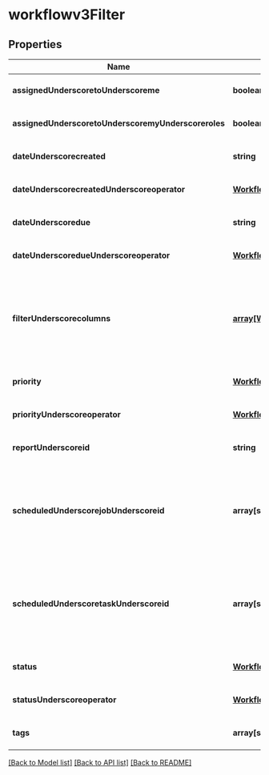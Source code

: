 # workflowv3Filter

## Properties
Name | Type | Description | Notes
------------ | ------------- | ------------- | -------------
**assignedUnderscoretoUnderscoreme** | **boolean** |  | [optional] [default to null]
**assignedUnderscoretoUnderscoremyUnderscoreroles** | **boolean** |  | [optional] [default to null]
**dateUnderscorecreated** | **string** |  | [optional] [default to null]
**dateUnderscorecreatedUnderscoreoperator** | [**Workflowv3FilterOperator**](Workflowv3FilterOperator.md) |  | [optional] [default to null]
**dateUnderscoredue** | **string** |  | [optional] [default to null]
**dateUnderscoredueUnderscoreoperator** | [**Workflowv3FilterOperator**](Workflowv3FilterOperator.md) |  | [optional] [default to null]
**filterUnderscorecolumns** | [**array[Workflowv3FilterColumn]**](Workflowv3FilterColumn.md) | Optional: return cases and tasks associated with specified column values | [optional] [default to null]
**priority** | [**Workflowv3Priority**](Workflowv3Priority.md) |  | [optional] [default to null]
**priorityUnderscoreoperator** | [**Workflowv3FilterOperator**](Workflowv3FilterOperator.md) |  | [optional] [default to null]
**reportUnderscoreid** | **string** | Optional: filter by report_id | [optional] [default to null]
**scheduledUnderscorejobUnderscoreid** | **array[string]** | Optional: return cases and tasks associated with specified scheduled job | [optional] [default to null]
**scheduledUnderscoretaskUnderscoreid** | **array[string]** | Optional: return cases and tasks associated with specified scheduled tasks | [optional] [default to null]
**status** | [**Workflowv3Status**](Workflowv3Status.md) |  | [optional] [default to null]
**statusUnderscoreoperator** | [**Workflowv3FilterOperator**](Workflowv3FilterOperator.md) |  | [optional] [default to null]
**tags** | **array[string]** | Optional: filter by tag | [optional] [default to null]

[[Back to Model list]](../README.md#documentation-for-models) [[Back to API list]](../README.md#documentation-for-api-endpoints) [[Back to README]](../README.md)



